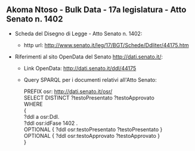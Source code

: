 ## Akoma Ntoso - Bulk Data - 17a legislatura - Atto Senato n. 1402 ##

* Scheda del Disegno di Legge - Atto Senato n. 1402:
	* http url: http://www.senato.it/leg/17/BGT/Schede/Ddliter/44175.htm

* Riferimenti al sito OpenData del Senato http://dati.senato.it/:
	* Link OpenData: http://dati.senato.it/ddl/44175
	* Query SPARQL per i documenti relativi all'Atto Senato:

        PREFIX osr: <http://dati.senato.it/osr/>  
		SELECT DISTINCT ?testoPresentato ?testoApprovato  
		WHERE  
		{  
		    ?ddl a osr:Ddl.  
		    ?ddl osr:idFase 1402 .  
		    OPTIONAL { ?ddl osr:testoPresentato ?testoPresentato }  
		    OPTIONAL { ?ddl osr:testoApprovato ?testoApprovato }  
		}
		
